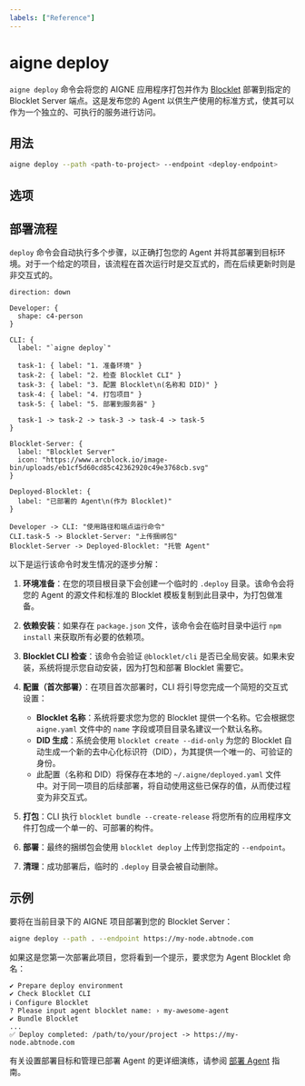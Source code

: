 ```yaml
---
labels: ["Reference"]
---
```


# aigne deploy

`aigne deploy` 命令会将您的 AIGNE 应用程序打包并作为 [Blocklet](https://www.blocklet.dev/) 部署到指定的 Blocklet Server 端点。这是发布您的 Agent 以供生产使用的标准方式，使其可以作为一个独立的、可执行的服务进行访问。

## 用法

```bash 基本用法 icon=mdi:console
aigne deploy --path <path-to-project> --endpoint <deploy-endpoint>
```

## 选项

<x-field data-name="--path" data-type="string" data-required="true" data-desc="指定包含 aigne.yaml 文件的 AIGNE 项目目录的路径。"></x-field>

<x-field data-name="--endpoint" data-type="string" data-required="true" data-desc="将要部署应用程序的 Blocklet Server 端点的 URL。"></x-field>

## 部署流程

`deploy` 命令会自动执行多个步骤，以正确打包您的 Agent 并将其部署到目标环境。对于一个给定的项目，该流程在首次运行时是交互式的，而在后续更新时则是非交互式的。

```d2 部署工作流
direction: down

Developer: { 
  shape: c4-person 
}

CLI: {
  label: "`aigne deploy`"
  
  task-1: { label: "1. 准备环境" }
  task-2: { label: "2. 检查 Blocklet CLI" }
  task-3: { label: "3. 配置 Blocklet\n(名称和 DID)" }
  task-4: { label: "4. 打包项目" }
  task-5: { label: "5. 部署到服务器" }

  task-1 -> task-2 -> task-3 -> task-4 -> task-5
}

Blocklet-Server: {
  label: "Blocklet Server"
  icon: "https://www.arcblock.io/image-bin/uploads/eb1cf5d60cd85c42362920c49e3768cb.svg"
}

Deployed-Blocklet: {
  label: "已部署的 Agent\n(作为 Blocklet)"
}

Developer -> CLI: "使用路径和端点运行命令"
CLI.task-5 -> Blocklet-Server: "上传捆绑包"
Blocklet-Server -> Deployed-Blocklet: "托管 Agent"
```

以下是运行该命令时发生情况的逐步分解：

1.  **环境准备**：在您的项目根目录下会创建一个临时的 `.deploy` 目录。该命令会将您的 Agent 的源文件和标准的 Blocklet 模板复制到此目录中，为打包做准备。

2.  **依赖安装**：如果存在 `package.json` 文件，该命令会在临时目录中运行 `npm install` 来获取所有必要的依赖项。

3.  **Blocklet CLI 检查**：该命令会验证 `@blocklet/cli` 是否已全局安装。如果未安装，系统将提示您自动安装，因为打包和部署 Blocklet 需要它。

4.  **配置（首次部署）**：在项目首次部署时，CLI 将引导您完成一个简短的交互式设置：
    *   **Blocklet 名称**：系统将要求您为您的 Blocklet 提供一个名称。它会根据您 `aigne.yaml` 文件中的 `name` 字段或项目目录名建议一个默认名称。
    *   **DID 生成**：系统会使用 `blocklet create --did-only` 为您的 Blocklet 自动生成一个新的去中心化标识符（DID），为其提供一个唯一的、可验证的身份。
    *   此配置（名称和 DID）将保存在本地的 `~/.aigne/deployed.yaml` 文件中。对于同一项目的后续部署，将自动使用这些已保存的值，从而使过程变为非交互式。

5.  **打包**：CLI 执行 `blocklet bundle --create-release` 将您所有的应用程序文件打包成一个单一的、可部署的构件。

6.  **部署**：最终的捆绑包会使用 `blocklet deploy` 上传到您指定的 `--endpoint`。

7.  **清理**：成功部署后，临时的 `.deploy` 目录会被自动删除。

## 示例

要将在当前目录下的 AIGNE 项目部署到您的 Blocklet Server：

```bash 部署项目 icon=mdi:console
aigne deploy --path . --endpoint https://my-node.abtnode.com
```

如果这是您第一次部署此项目，您将看到一个提示，要求您为 Agent Blocklet 命名：

```text 首次部署提示
✔ Prepare deploy environment
✔ Check Blocklet CLI
ℹ Configure Blocklet
? Please input agent blocklet name: › my-awesome-agent
✔ Bundle Blocklet
...
✅ Deploy completed: /path/to/your/project -> https://my-node.abtnode.com
```

有关设置部署目标和管理已部署 Agent 的更详细演练，请参阅 [部署 Agent](./guides-deploying-agents.md) 指南。